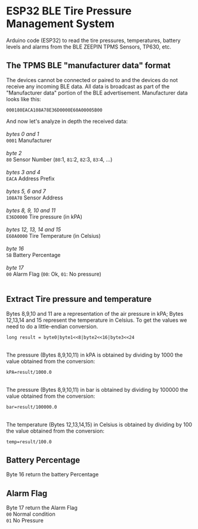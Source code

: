 # ESP32 BLE Tire Pressure Management System

Arduino code (ESP32) to read the tire pressures, temperatures, battery levels and alarms from the BLE ZEEPIN TPMS Sensors, TP630, etc.

## The TPMS BLE "manufacturer data" format

The devices cannot be connected or paired to and the devices do not receive any incoming BLE data. All data is broadcast as part of the "Manufacturer data" portion of the BLE advertisement.
Manufacturer data looks like this:

```
000180EACA108A78E36D0000E60A00005B00
```

And now let's analyze in depth the received data:<br><br>
_bytes 0 and 1_<br>
`0001`		Manufacturer<br><br>
_byte 2_<br>
`80`		Sensor Number (`80`:1, `81`:2, `82`:3, `83`:4, ...)<br><br>
_bytes 3 and 4_<br>
`EACA`		Address Prefix<br><br>
_bytes 5, 6 and 7_<br>
`108A78`	Sensor Address<br><br>
_bytes 8, 9, 10 and 11_<br>
`E36D0000`	Tire pressure (in kPA)<br><br>
_bytes 12, 13, 14 and 15_<br>
`E60A0000`	Tire Temperature (in Celsius)<br><br>
_byte 16_<br>
`5B`		Battery Percentage<br><br>
_byte 17_<br>
`00`		Alarm Flag (`00`: Ok, `01`: No pressure)<br><br>

## Extract Tire pressure and temperature

Bytes 8,9,10 and 11 are a representation of the air pressure in kPA; Bytes 12,13,14 and 15 represent the temperature in Celsius.
To get the values we need to do a little-endian conversion.

```
long result = byte0|byte1<<8|byte2<<16|byte3<<24
```

<br>
The pressure (Bytes 8,9,10,11) in kPA is obtained by dividing by 1000 the value obtained from the conversion:<br>

```
kPA=result/1000.0
```

<br>
The pressure (Bytes 8,9,10,11) in bar is obtained by dividing by 100000 the value obtained from the conversion:<br>

```
bar=result/100000.0
```

<br>
The temperature (Bytes 12,13,14,15) in Celsius is obtained by dividing by 100 the value obtained from the conversion:<br>

```
temp=result/100.0
```

## Battery Percentage

Byte 16 return the battery Percentage

## Alarm Flag

Byte 17 return the Alarm Flag<br>
`00` Normal condition<br>
`01` No Pressure<br>
